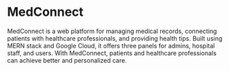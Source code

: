 # MedConnect
MedConnect is a web platform for managing medical records, connecting patients with healthcare professionals, and providing health tips. Built using MERN stack and Google Cloud, it offers three panels for admins, hospital staff, and users. With MedConnect, patients and healthcare professionals can achieve better and personalized care.
